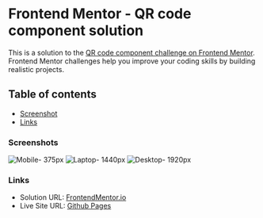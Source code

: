 # Frontend Mentor - QR code component solution

This is a solution to the [QR code component challenge on Frontend Mentor](https://www.frontendmentor.io/challenges/qr-code-component-iux_sIO_H).
Frontend Mentor challenges help you improve your coding skills by building realistic projects. 

## Table of contents
- [Screenshot](#screenshot)
- [Links](#links)

### Screenshots
![Mobile- 375px](https://github.com/ShayonKundu/QR-code-component/assets/90950526/f115e426-b94c-4795-a136-cfed6d0cc800)
![Laptop- 1440px](https://github.com/ShayonKundu/QR-code-component/assets/90950526/a1fda396-30a5-451f-b6ec-a9f785657a41)
![Desktop- 1920px](https://github.com/ShayonKundu/QR-code-component/assets/90950526/e537a09f-8bea-49c0-9d00-319234839381)

### Links

- Solution URL: [FrontendMentor.io](https://www.frontendmentor.io/solutions/responsive-qr-code-for-desktop-and-mobile-viewports-9pYNOols9a)
- Live Site URL: [Github Pages](https://shayonkundu.github.io/QR-code-component/)
